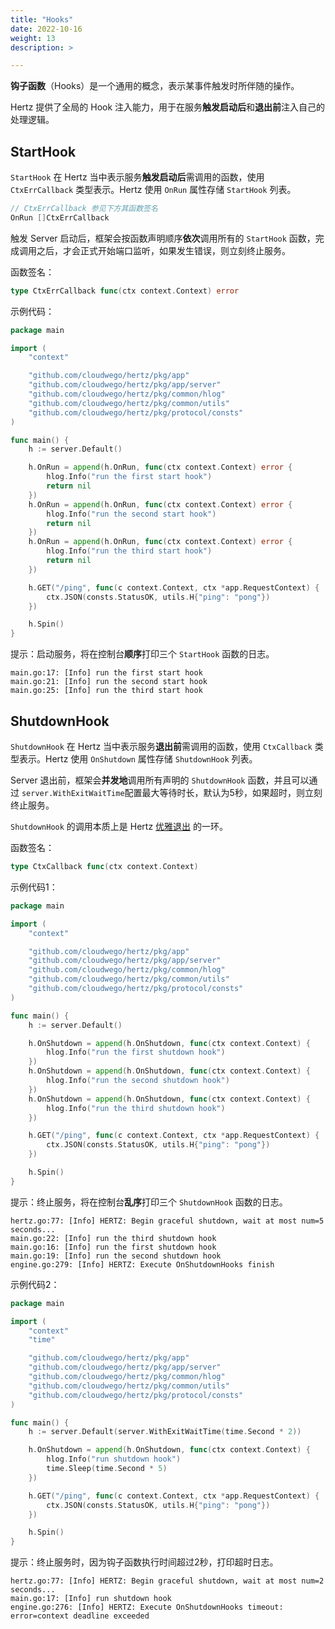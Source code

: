 ```yaml
---
title: "Hooks"
date: 2022-10-16
weight: 13
description: >

---
```


**钩子函数**（Hooks）是一个通用的概念，表示某事件触发时所伴随的操作。

Hertz 提供了全局的 Hook 注入能力，用于在服务**触发启动后**和**退出前**注入自己的处理逻辑。

## StartHook

`StartHook` 在 Hertz 当中表示服务**触发启动后**需调用的函数，使用 `CtxErrCallback` 类型表示。Hertz 使用 `OnRun` 属性存储 `StartHook` 列表。

```go
// CtxErrCallback 参见下方其函数签名
OnRun []CtxErrCallback
```

触发 Server 启动后，框架会按函数声明顺序**依次**调用所有的 `StartHook` 函数，完成调用之后，才会正式开始端口监听，如果发生错误，则立刻终止服务。

函数签名：

```go
type CtxErrCallback func(ctx context.Context) error
```

示例代码：

```go
package main

import (
    "context"

    "github.com/cloudwego/hertz/pkg/app"
    "github.com/cloudwego/hertz/pkg/app/server"
    "github.com/cloudwego/hertz/pkg/common/hlog"
    "github.com/cloudwego/hertz/pkg/common/utils"
    "github.com/cloudwego/hertz/pkg/protocol/consts"
)

func main() {
    h := server.Default()

    h.OnRun = append(h.OnRun, func(ctx context.Context) error {
        hlog.Info("run the first start hook")
        return nil
    })
    h.OnRun = append(h.OnRun, func(ctx context.Context) error {
        hlog.Info("run the second start hook")
        return nil
    })
    h.OnRun = append(h.OnRun, func(ctx context.Context) error {
        hlog.Info("run the third start hook")
        return nil
    })

    h.GET("/ping", func(c context.Context, ctx *app.RequestContext) {
        ctx.JSON(consts.StatusOK, utils.H{"ping": "pong"})
    })

    h.Spin()
}
```

提示：启动服务，将在控制台**顺序**打印三个 `StartHook` 函数的日志。

```shell
main.go:17: [Info] run the first start hook
main.go:21: [Info] run the second start hook
main.go:25: [Info] run the third start hook
```

## ShutdownHook

`ShutdownHook` 在 Hertz 当中表示服务**退出前**需调用的函数，使用 `CtxCallback` 类型表示。Hertz 使用 `OnShutdown` 属性存储 `ShutdownHook` 列表。

Server 退出前，框架会**并发地**调用所有声明的 `ShutdownHook` 函数，并且可以通过 `server.WithExitWaitTime`配置最大等待时长，默认为5秒，如果超时，则立刻终止服务。

`ShutdownHook` 的调用本质上是 Hertz [优雅退出](https://www.cloudwego.io/zh/docs/hertz/tutorials/basic-feature/graceful-shutdown/) 的一环。

函数签名：

```go
type CtxCallback func(ctx context.Context)
```

示例代码1：

```go
package main

import (
    "context"

    "github.com/cloudwego/hertz/pkg/app"
    "github.com/cloudwego/hertz/pkg/app/server"
    "github.com/cloudwego/hertz/pkg/common/hlog"
    "github.com/cloudwego/hertz/pkg/common/utils"
    "github.com/cloudwego/hertz/pkg/protocol/consts"
)

func main() {
    h := server.Default()

    h.OnShutdown = append(h.OnShutdown, func(ctx context.Context) {
        hlog.Info("run the first shutdown hook")
    })
    h.OnShutdown = append(h.OnShutdown, func(ctx context.Context) {
        hlog.Info("run the second shutdown hook")
    })
    h.OnShutdown = append(h.OnShutdown, func(ctx context.Context) {
        hlog.Info("run the third shutdown hook")
    })

    h.GET("/ping", func(c context.Context, ctx *app.RequestContext) {
        ctx.JSON(consts.StatusOK, utils.H{"ping": "pong"})
    })

    h.Spin()
}
```

提示：终止服务，将在控制台**乱序**打印三个 `ShutdownHook` 函数的日志。

```shell
hertz.go:77: [Info] HERTZ: Begin graceful shutdown, wait at most num=5 seconds...
main.go:22: [Info] run the third shutdown hook
main.go:16: [Info] run the first shutdown hook
main.go:19: [Info] run the second shutdown hook
engine.go:279: [Info] HERTZ: Execute OnShutdownHooks finish
```

示例代码2：

```go
package main

import (
	"context"
    "time"

	"github.com/cloudwego/hertz/pkg/app"
	"github.com/cloudwego/hertz/pkg/app/server"
	"github.com/cloudwego/hertz/pkg/common/hlog"
	"github.com/cloudwego/hertz/pkg/common/utils"
	"github.com/cloudwego/hertz/pkg/protocol/consts"
)

func main() {
	h := server.Default(server.WithExitWaitTime(time.Second * 2))

	h.OnShutdown = append(h.OnShutdown, func(ctx context.Context) {
		hlog.Info("run shutdown hook")
		time.Sleep(time.Second * 5)
	})

	h.GET("/ping", func(c context.Context, ctx *app.RequestContext) {
		ctx.JSON(consts.StatusOK, utils.H{"ping": "pong"})
	})

	h.Spin()
}
```

提示：终止服务时，因为钩子函数执行时间超过2秒，打印超时日志。

```shell
hertz.go:77: [Info] HERTZ: Begin graceful shutdown, wait at most num=2 seconds...
main.go:17: [Info] run shutdown hook
engine.go:276: [Info] HERTZ: Execute OnShutdownHooks timeout: error=context deadline exceeded
```
